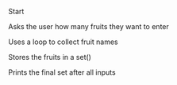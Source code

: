 Start

Asks the user how many fruits they want to enter


Uses a loop to collect fruit names


Stores the fruits in a set()


Prints the final set after all inputs